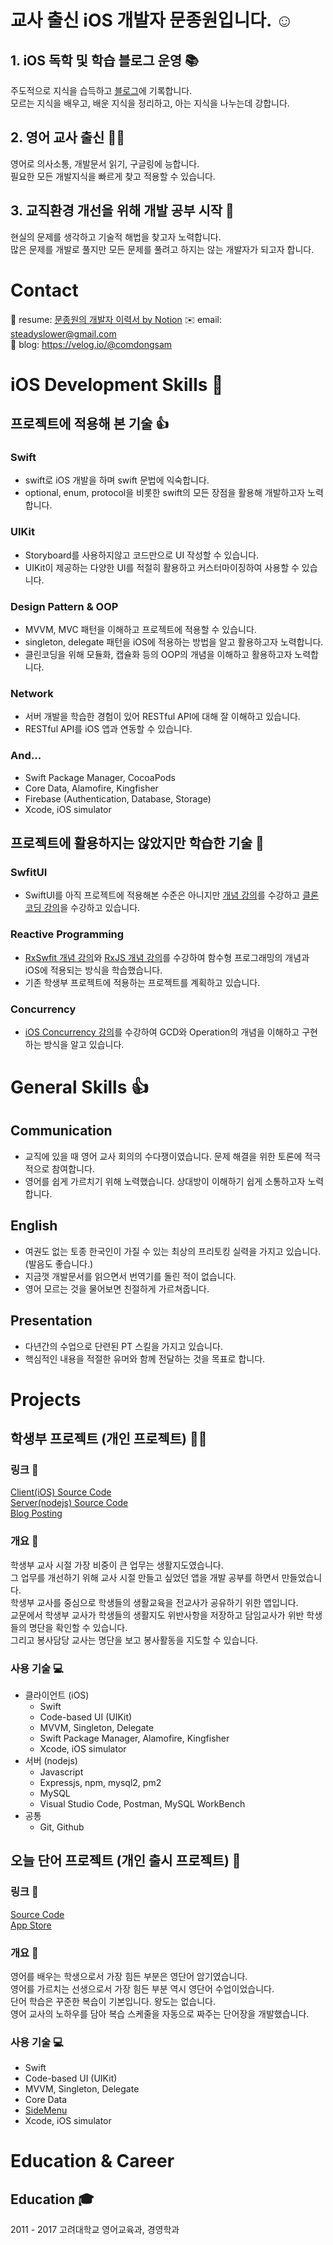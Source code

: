 # 교사 출신 iOS 개발자 문종원입니다. ☺️
## 1. iOS 독학 및 학습 블로그 운영 📚
주도적으로 지식을 습득하고 [블로그](https://velog.io/@comdongsam)에 기록합니다.  
모르는 지식을 배우고, 배운 지식을 정리하고, 아는 지식을 나누는데 강합니다.  

## 2. 영어 교사 출신 👨‍🏫
영어로 의사소통, 개발문서 읽기, 구글링에 능합니다.  
필요한 모든 개발지식을 빠르게 찾고 적용할 수 있습니다.

## 3. 교직환경 개선을 위해 개발 공부 시작 🤔
현실의 문제를 생각하고 기술적 해법을 찾고자 노력합니다.  
많은 문제를 개발로 풀지만 모든 문제를 풀려고 하지는 않는 개발자가 되고자 합니다.

# Contact
📄 resume: [문종원의 개발자 이력서 by Notion](https://steadyslower.notion.site/bfc59864886f4840a54e8de4a73fd9a3)
✉️ email: steadyslower@gmail.com  
📖 blog: https://velog.io/@comdongsam

# iOS Development Skills 🍎
## 프로젝트에 적용해 본 기술 👍
### Swift 
- swift로 iOS 개발을 하며 swift 문법에 익숙합니다. 
- optional, enum, protocol을 비롯한 swift의 모든 장점을 활용해 개발하고자 노력합니다.

### UIKit
- Storyboard를 사용하지않고 코드만으로 UI 작성할 수 있습니다.
- UIKit이 제공하는 다양한 UI를 적절히 활용하고 커스터마이징하여 사용할 수 있습니다.

### Design Pattern & OOP
- MVVM, MVC 패턴을 이해하고 프로젝트에 적용할 수 있습니다.
- singleton, delegate 패턴을 iOS에 적용하는 방법을 알고 활용하고자 노력합니다.
- 클린코딩을 위해 모듈화, 캡슐화 등의 OOP의 개념을 이해하고 활용하고자 노력합니다.

### Network
- 서버 개발을 학습한 경험이 있어 RESTful API에 대해 잘 이해하고 있습니다.
- RESTful API를 iOS 앱과 연동할 수 있습니다.

### And...
- Swift Package Manager, CocoaPods
- Core Data, Alamofire, Kingfisher
- Firebase (Authentication, Database, Storage)
- Xcode, iOS simulator

## 프로젝트에 활용하지는 않았지만 학습한 기술 🏃

### SwfitUI
- SwiftUI를 아직 프로젝트에 적용해본 수준은 아니지만 [개념 강의](https://www.inflearn.com/certificate/369118-326064-4659007)를 수강하고 [클론 코딩 강의](https://www.udemy.com/course/instagram-swiftui-clone-mvvm-cloud-firestore/)을 수강하고 있습니다.

### Reactive Programming
- [RxSwfit 개념 강의](https://www.udemy.com/certificate/UC-68dcf57e-9a8c-4224-98fc-73dcaf63b360/)와 [RxJS 개념 강의](https://www.inflearn.com/certificate/369118-326944-4705500)를 수강하여 함수형 프로그래밍의 개념과 iOS에 적용되는 방식을 학습했습니다.
- 기존 학생부 프로젝트에 적용하는 프로젝트를 계획하고 있습니다.

### Concurrency
- [iOS Concurrency 강의](https://www.inflearn.com/certificate/369118-324711-4705499)를 수강하여 GCD와 Operation의 개념을 이해하고 구현하는 방식을 알고 있습니다.

# General Skills 👍 
## Communication
- 교직에 있을 때 영어 교사 회의의 수다쟁이였습니다. 문제 해결을 위한 토론에 적극적으로 참여합니다.
- 영어를 쉽게 가르치기 위해 노력했습니다. 상대방이 이해하기 쉽게 소통하고자 노력합니다.  
## English
- 여권도 없는 토종 한국인이 가질 수 있는 최상의 프리토킹 실력을 가지고 있습니다. (발음도 좋습니다.)  
- 지금껏 개발문서를 읽으면서 번역기를 돌린 적이 없습니다.  
- 영어 모르는 것을 물어보면 친절하게 가르쳐줍니다.  
## Presentation
- 다년간의 수업으로 단련된 PT 스킬을 가지고 있습니다.  
- 핵심적인 내용을 적절한 유머와 함께 전달하는 것을 목표로 합니다.

# Projects

## 학생부 프로젝트 (개인 프로젝트) 👨‍🏫
### 링크 🔗 
[Client(iOS) Source Code](https://github.com/SteadySlower/HSB)  
[Server(nodejs) Source Code](https://github.com/SteadySlower/HSB_server)  
[Blog Posting](https://velog.io/@comdongsam)  
### 개요 📄
학생부 교사 시절 가장 비중이 큰 업무는 생활지도였습니다.  
그 업무를 개선하기 위해 교사 시절 만들고 싶었던 앱을 개발 공부를 하면서 만들었습니다.  
학생부 교사를 중심으로 학생들의 생활교육을 전교사가 공유하기 위한 앱입니다.  
교문에서 학생부 교사가 학생들의 생활지도 위반사항을 저장하고 담임교사가 위반 학생들의 명단을 확인할 수 있습니다.  
그리고 봉사담당 교사는 명단을 보고 봉사활동을 지도할 수 있습니다. 
### 사용 기술 💻
- 클라이언트 (iOS)
    - Swift
    - Code-based UI (UIKit)
    - MVVM, Singleton, Delegate
    - Swift Package Manager, Alamofire, Kingfisher
    - Xcode, iOS simulator
- 서버 (nodejs)
    - Javascript
    - Expressjs, npm, mysql2, pm2
    - MySQL
    - Visual Studio Code, Postman, MySQL WorkBench
- 공통
    - Git, Github

## 오늘 단어 프로젝트 (개인 출시 프로젝트) 📝
### 링크 🔗 
[Source Code](https://github.com/SteadySlower/schedule_words)  
[App Store](https://apps.apple.com/kr/app/%EC%8A%A4%EC%BC%80%EC%A4%84-%EB%8B%A8%EC%96%B4%EC%9E%A5/id1617214875)
### 개요 📄
영어를 배우는 학생으로서 가장 힘든 부분은 영단어 암기였습니다.  
영어를 가르치는 선생으로서 가장 힘든 부분 역시 영단어 수업이었습니다.  
단어 학습은 꾸준한 복습이 기본입니다. 왕도는 없습니다.  
영어 교사의 노하우를 담아 복습 스케줄을 자동으로 짜주는 단어장을 개발했습니다.  
### 사용 기술 💻
- Swift
- Code-based UI (UIKit)
- MVVM, Singleton, Delegate
- Core Data
- [SideMenu](https://github.com/jonkykong/SideMenu)
- Xcode, iOS simulator

# Education & Career
## Education 🎓
2011 - 2017 고려대학교 영어교육과, 경영학과
